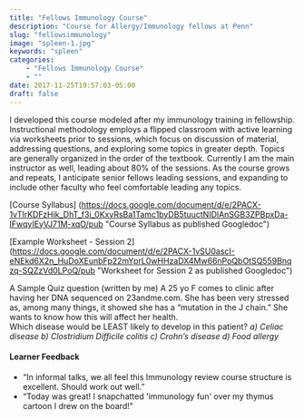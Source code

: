 ```yaml
---
title: "Fellows Immunology Course"
description: "Course for Allergy/Immunology fellows at Penn"
slug: "fellowsimmunology"
image: "spleen-1.jpg"
keywords: "spleen"
categories:
    - "Fellows Immunology Course"
    - ""
date: 2017-11-25T19:57:03-05:00
draft: false
---
```


I developed this course modeled after my immunology training in fellowship. Instructional methodology employs a flipped classroom with active learning via worksheets prior to sessions, which focus on discussion of material, addressing questions, and exploring some topics in greater depth. Topics are generally organized in the order of the textbook. Currently I am the main instructor as well, leading about 80% of the sessions. As the course grows and repeats, I anticipate senior fellows leading sessions, and expanding to include other faculty who feel comfortable leading any topics.

[Course Syllabus] (https://docs.google.com/document/d/e/2PACX-1vTIrKDFzHik_DhT_f3i_0KxyRsBa1Tamc1byDB5tuuctNIDlAnSGB3ZPBpxDa-IFwqyIEyVJ71M-xqO/pub "Course Syllabus as published Googledoc")

[Example Worksheet - Session 2] (https://docs.google.com/document/d/e/2PACX-1vSU0ascI-eNEkd6X2n_HuDoXEunbFp22mYprL0wHHzaDX4Mw66nPoQbOtSQ559Bnqzq-SQZzVd0LPoQ/pub "Worksheet for Session 2 as published Googledoc")

A Sample Quiz question (written by me)
A 25 yo F comes to clinic after having her DNA sequenced on 23andme.com. She has been very stressed as, among many things, it showed she has a “mutation in the J chain.” She wants to know how this will affect her health.  
Which disease would be LEAST likely to develop in this patient?
*a) Celiac disease
b) Clostridium Difficile colitis
c) Crohn’s disease
d) Food allergy*

#### Learner Feedback

* “In informal talks, we all feel this Immunology review course structure is excellent. Should work out well.”
* “Today was great! I snapchatted 'immunology fun' over my thymus cartoon I drew on the board!"
